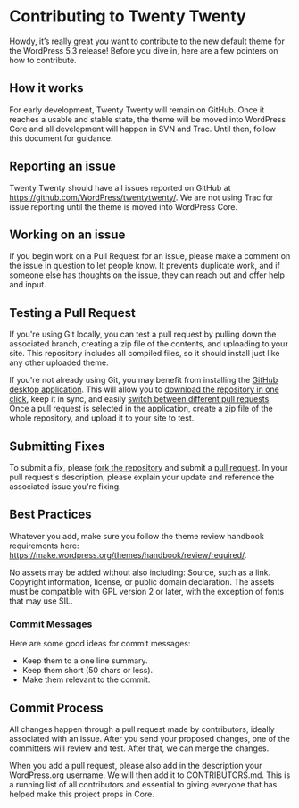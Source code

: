 # Contributing to Twenty Twenty

Howdy, it’s really great you want to contribute to the new default theme for the WordPress 5.3 release! Before you dive in, here are a few pointers on how to contribute.

## How it works

For early development, Twenty Twenty will remain on GitHub. Once it reaches a usable and stable state, the theme will be moved into WordPress Core and all development will happen in SVN and Trac. Until then, follow this document for guidance.

## Reporting an issue

Twenty Twenty should have all issues reported on GitHub at https://github.com/WordPress/twentytwenty/. We are not using Trac for issue reporting until the theme is moved into WordPress Core.

## Working on an issue

If you begin work on a Pull Request for an issue, please make a comment on the issue in question to let people know. It prevents duplicate work, and if someone else has thoughts on the issue, they can reach out and offer help and input.

## Testing a Pull Request

If you're using Git locally, you can test a pull request by pulling down the associated branch, creating a zip file of the contents, and uploading to your site. This repository includes all compiled files, so it should install just like any other uploaded theme.

If you're not already using Git, you may benefit from installing the [GitHub desktop application](https://desktop.github.com). This will allow you to [download the repository in one click](https://help.github.com/desktop/guides/contributing-to-projects/cloning-a-repository-from-github-to-github-desktop/), keep it in sync, and easily [switch between different pull requests](https://help.github.com/desktop/guides/contributing-to-projects/accessing-a-pull-request-locally/). Once a pull request is selected in the application, create a zip file of the whole repository, and upload it to your site to test.

## Submitting Fixes

To submit a fix, please [fork the repository](https://help.github.com/articles/fork-a-repo/) and submit a [pull request](https://help.github.com/articles/creating-a-pull-request/). In your pull request's  description, please explain your update and reference the associated issue you're fixing.

## Best Practices

Whatever you add, make sure you follow the theme review handbook requirements here: https://make.wordpress.org/themes/handbook/review/required/.

No assets may be added without also including:
Source, such as a link.
Copyright information, license, or public domain declaration.
The assets must be compatible with GPL version 2 or later, with the exception of fonts that may use SIL.

### Commit Messages

Here are some good ideas for commit messages:

- Keep them to a one line summary.
- Keep them short (50 chars or less).
- Make them relevant to the commit.

## Commit Process

All changes happen through a pull request made by contributors, ideally associated with an issue. After you send your proposed changes, one of the committers will review and test. After that, we can merge the changes.

When you add a pull request, please also add in the description your WordPress.org username. We will then add it to CONTRIBUTORS.md. This is a running list of all contributors and essential to giving everyone that has helped make this project props in Core.
